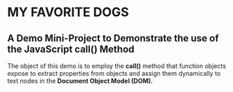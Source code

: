 # MY FAVORITE DOGS

## A Demo Mini-Project to Demonstrate the use of the JavaScript call() Method

The object of this demo is to employ the **call()** method that function
objects expose to extract properties from objects and assign them
dynamically to text nodes in the **Document Object Model (DOM).**

